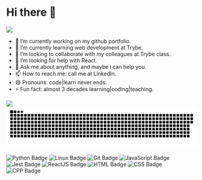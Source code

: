 # Hi there 👋

<!--
**gabrielrodriguesleite/gabrielrodriguesleite** is a ✨ _special_ ✨ repository because its `README.md` (this file) appears on your GitHub profile.

Here are some ideas to get you started:
-->

<div>
<img align="center" src="https://github-readme-stats.vercel.app/api?username=gabrielrodriguesleite&show_icons=true&theme=dracula&include_all_commits=true&count_private=true&hide=issues"/>
</div>

- 🔭 I’m currently working on my github portfolio.
- 🌱 I’m currently learning web development at Trybe.
- 👯 I’m looking to collaborate with my colleagues at Trybe class.
- 🤔 I’m looking for help with React.
- 💬 Ask me about anything, and maybe i can help you.
- 📫 How to reach me: call me at LinkedIn.
- 😄 Pronouns: code|learn never ends.
- ⚡ Fun fact: almost 3 decades learning|coding|teaching.

  
<div>
<img align="center" height="170" src="https://github-readme-stats.vercel.app/api/top-langs/?username=gabrielrodriguesleite&layout=compact&langs_count=16&theme=dracula"/>
</div>

<div>
<img src="https://github.com/gabrielrodriguesleite/gabrielrodriguesleite/blob/output/github-contribution-grid-snake.svg">
</div>

![Python Badge](https://img.shields.io/badge/-Python-306998?style=flat-square&logo=python&logoColor=white)
![Linux Badge](https://img.shields.io/badge/-Linux-FCC624?style=flat-square&logo=Linux&logoColor=black)
![Git Badge](https://img.shields.io/badge/-Git-F05032?style=flat-square&logo=git&logoColor=white)
![JavaScript Badge](https://img.shields.io/badge/-JavaScript-yellow?style=flat-square&logo=JavaScript&logoColor=white)
![Jest Badge](https://img.shields.io/badge/-Jest-C21325?style=flat-square&logo=jest&logoColor=white)
![ReactJS Badge](https://img.shields.io/badge/-React-61DAFB?style=flat-square&logo=React&logoColor=black)
![HTML Badge](https://img.shields.io/badge/-HTML-E34F26?style=flat-square&logo=html5&logoColor=white)
![CSS Badge](https://img.shields.io/badge/-CSS-1572B6?style=flat-square&logo=css3&logoColor=white)
![CPP Badge](https://img.shields.io/badge/-cpp-blue?style=flat-square&logo=Cplusplus&logoColor=white)
  
<!-- 
![Redux Badge](https://img.shields.io/badge/-Redux-764ABC?style=flat-square&logo=Redux&logoColor=white)
![Hooks Badge](https://img.shields.io/badge/-Hooks-61DAFB?style=flat-square&logo=React&logoColor=black)
![React Testing Library Badge](https://img.shields.io/badge/-RTL-61DAFB?style=flat-square&logo=react&logoColor=black)
![Node Badge](https://img.shields.io/badge/-Node.js-339933?style=flat-square&logo=node.js&logoColor=white)
![Express Badge](https://img.shields.io/badge/-Express.js-grey?style=flat-square&logo=expressjs&logoColor=white)
![MySQL Badge](https://img.shields.io/badge/-MySQL-4479A1?style=flat-square&logo=MySQL&logoColor=white)
![MongoDB Badge](https://img.shields.io/badge/-MongoDB-47A248?style=flat-square&logo=mongodb&logoColor=white)
![Sequelize Badge](https://img.shields.io/badge/-Sequelize-357bbe?style=flat-square&logo=sequelize&logoColor=white)
 -->
